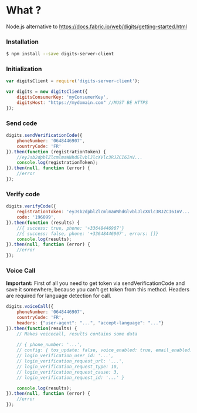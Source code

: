 # What ?
Node.js alternative to https://docs.fabric.io/web/digits/getting-started.html

### Installation

```sh
$ npm install --save digits-server-client
```

### Initialization
```js
var digitsClient = require('digits-server-client');

var digits = new digitsClient({
	digitsConsumerKey: 'myConsumerKey',
	digitsHost: "https://mydomain.com" //MUST BE HTTPS
});
```


### Send code
```js
digits.sendVerificationCode({
	phoneNumber: '0648446907',
	countryCode: 'FR'
}).then(function (registrationToken) {
	//eyJsb2dpblZlcmlmaWNhdGlvblJlcXVlc3RJZCI6InV...
	console.log(registrationToken);
}).then(null, function (error) {
	//error
});
```

### Verify code
```js
digits.verifyCode({
	registrationToken: 'eyJsb2dpblZlcmlmaWNhdGlvblJlcXVlc3RJZCI6InV...',
	code: '196099',
}).then(function (results) {
	//{ success: true, phone: '+33648446907'}
	//{ success: false, phone: '+33648446907', errors: []}
	console.log(results);
}).then(null, function (error) {
	//error
});
```

### Voice Call
**Important:** First of all you need to get token via sendVerificationCode and save it somewhere, because you can't get token from this method.
Headers are required for language detection for call.

```js
digits.voiceCall({
	phoneNumber: '0648446907',
	countryCode: 'FR',
	headers: {"user-agent": "...", "accept-language": "..."}
}).then(function(results) {
	// Makes voicecall, results contains some data
	
	// { phone_number: '...',
	// config: { tos_update: false, voice_enabled: true, email_enabled: true },
	// login_verification_user_id: '...',
	// login_verification_request_url: '...',
	// login_verification_request_type: 10,
	// login_verification_request_cause: 3,
	// login_verification_request_id: '...' }

	console.log(results);
}).then(null, function (error) {
	//error
});
```